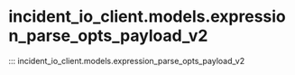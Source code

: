 # incident_io_client.models.expression_parse_opts_payload_v2

::: incident_io_client.models.expression_parse_opts_payload_v2